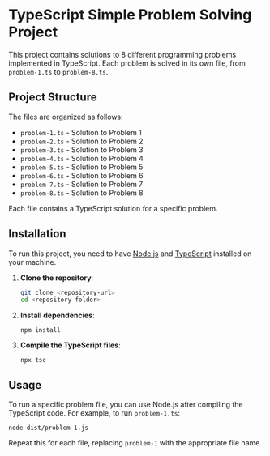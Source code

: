# TypeScript Simple Problem Solving Project

This project contains solutions to 8 different programming problems implemented in TypeScript. Each problem is solved in its own file, from `problem-1.ts` to `problem-8.ts`.

## Project Structure

The files are organized as follows:

- `problem-1.ts` - Solution to Problem 1
- `problem-2.ts` - Solution to Problem 2
- `problem-3.ts` - Solution to Problem 3
- `problem-4.ts` - Solution to Problem 4
- `problem-5.ts` - Solution to Problem 5
- `problem-6.ts` - Solution to Problem 6
- `problem-7.ts` - Solution to Problem 7
- `problem-8.ts` - Solution to Problem 8

Each file contains a TypeScript solution for a specific problem.

## Installation

To run this project, you need to have [Node.js](https://nodejs.org/) and [TypeScript](https://www.typescriptlang.org/) installed on your machine.

1. **Clone the repository**:

   ```bash
   git clone <repository-url>
   cd <repository-folder>
   ```

2. **Install dependencies**:

   ```
   npm install
   ```

3. **Compile the TypeScript files**:

   ```
   npx tsc

   ```

## Usage

To run a specific problem file, you can use Node.js after compiling the TypeScript code. For example, to run `problem-1.ts`:

```
node dist/problem-1.js

```

Repeat this for each file, replacing `problem-1` with the appropriate file name.
